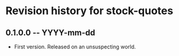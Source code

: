 # Revision history for stock-quotes

## 0.1.0.0 -- YYYY-mm-dd

* First version. Released on an unsuspecting world.
